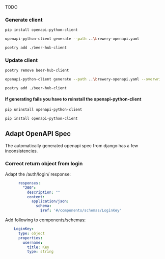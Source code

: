 TODO


### Generate client
```bash
pip install openapi-python-client
```
```bash
openapi-python-client generate --path ..\brewery-openapi.yaml
```
```bash
poetry add ./beer-hub-client
```


### Update client
```bash
poetry remove beer-hub-client
```
```bash
openapi-python-client generate --path ..\brewery-openapi.yaml --overwrite
```
```bash
poetry add ./beer-hub-client
```
#### If generating fails you have to reinstall the openapi-python-client
```bash
pip uninstall openapi-python-client
```
```bash
pip install openapi-python-client
```

## Adapt OpenAPI Spec
The automatically generated openapi spec from django has a few inconsistencies.
### Correct return object from login


Adapt the /auth/login/ response:
```yaml
      responses:
        "200":
          description: ""
          content:
            application/json:
              schema:
                $ref: '#/components/schemas/LoginKey'
```

Add following to components/schemas:
```yaml
    LoginKey:
      type: object
      properties:
        username:
          title: Key
          type: string
```
